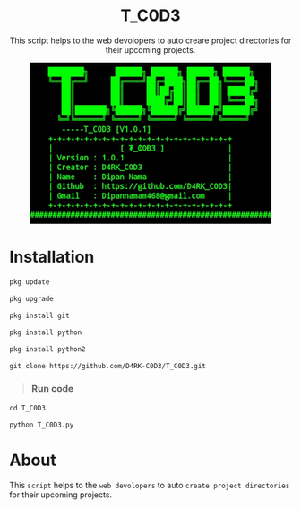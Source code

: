 <h1 align="center">T_C0D3</h1>

<p align="center"> This script helps to the web devolopers to auto creare project directories for their upcoming projects.</p>

<p align="center">
   <img src="images/T_C0D3.jpg">
</p>

# Installation

```
pkg update
```

```
pkg upgrade
```

```
pkg install git
```

```
pkg install python
```

```
pkg install python2
```

```
git clone https://github.com/D4RK-C0D3/T_C0D3.git
```

 >  ### Run code


```
cd T_C0D3
```

```
python T_C0D3.py
```
# About
   This `script` helps to the `web devolopers` to auto `create project directories` for their upcoming projects.
